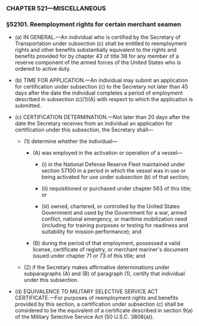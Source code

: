 ### **CHAPTER 521—MISCELLANEOUS**

### §52101. Reemployment rights for certain merchant seamen
* (a) IN GENERAL.—An individual who is certified by the Secretary of Transportation under subsection (c) shall be entitled to reemployment rights and other benefits substantially equivalent to the rights and benefits provided for by chapter 43 of title 38 for any member of a reserve component of the armed forces of the United States who is ordered to active duty.

* (b) TIME FOR APPLICATION.—An individual may submit an application for certification under subsection (c) to the Secretary not later than 45 days after the date the individual completes a period of employment described in subsection (c)(1)(A) with respect to which the application is submitted.

* (c) CERTIFICATION DETERMINATION.—Not later than 20 days after the date the Secretary receives from an individual an application for certification under this subsection, the Secretary shall—

  * (1) determine whether the individual—

    * (A) was employed in the activation or operation of a vessel—

      * (i) in the National Defense Reserve Fleet maintained under section 57100 in a period in which the vessel was in use or being activated for use under subsection (b) of that section;

      * (ii) requisitioned or purchased under chapter 563 of this title; or

      * (iii) owned, chartered, or controlled by the United States Government and used by the Government for a war, armed conflict, national emergency, or maritime mobilization need (including for training purposes or testing for readiness and suitability for mission performance); and


    * (B) during the period of that employment, possessed a valid license, certificate of registry, or merchant mariner's document issued under chapter 71 or 73 of this title; and


  * (2) if the Secretary makes affirmative determinations under subparagraphs (A) and (B) of paragraph (1), certify that individual under this subsection.


* (d) EQUIVALENCE TO MILITARY SELECTIVE SERVICE ACT CERTIFICATE.—For purposes of reemployment rights and benefits provided by this section, a certification under subsection (c) shall be considered to be the equivalent of a certificate described in section 9(a) of the Military Selective Service Act (50 U.S.C. 3808(a)).